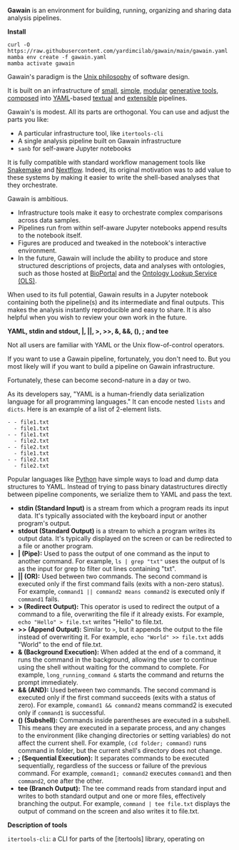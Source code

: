 **Gawain** is an environment for building, running, organizing and sharing data analysis pipelines.

**Install**
```
curl -O https://raw.githubusercontent.com/yardimcilab/gawain/main/gawain.yaml
mamba env create -f gawain.yaml
mamba activate gawain
```

Gawain's paradigm is the [Unix philosophy](http://www.catb.org/~esr/writings/taoup/html/index.html) of software design.

It is built on an infrastructure of [small](http://www.catb.org/~esr/writings/taoup/html/ch01s06.html#id2878022), [simple](http://www.catb.org/~esr/writings/taoup/html/ch01s06.html#id2877917), [modular](http://www.catb.org/~esr/writings/taoup/html/ch01s06.html#id2877537) [generative tools](http://www.catb.org/~esr/writings/taoup/html/ch01s06.html#id2878742), [composed](http://www.catb.org/~esr/writings/taoup/html/ch01s06.html#id2877684) into [YAML](https://yaml.org/)-based [textual](http://www.catb.org/~esr/writings/taoup/html/ch05s01.html) and [extensible](http://www.catb.org/~esr/writings/taoup/html/ch01s06.html#id2879112) pipelines.

Gawain's is modest. All its parts are orthogonal. You can use and adjust the parts you like:
 - A particular infrastructure tool, like `itertools-cli`
 - A single analysis pipeline built on Gawain infrastructure
 - `sanb` for self-aware Jupyter notebooks

It is fully compatible with standard workflow management tools like [Snakemake](https://snakemake.readthedocs.io/en/stable/) and [Nextflow](https://www.nextflow.io/).
Indeed, its original motivation was to add value to these systems by making it easier to write the shell-based analyses that they orchestrate.

Gawain is ambitious.
 - Infrastructure tools make it easy to orchestrate complex comparisons across data samples.
 - Pipelines run from within self-aware Jupyter notebooks append results to the notebook itself.
 - Figures are produced and tweaked in the notebook's interactive environment.
 - In the future, Gawain will include the ability to produce and store structured descriptions of projects, data and analyses with ontologies,
   such as those hosted at [BioPortal](https://bioportal.bioontology.org/) and the [Ontology Lookup Service (OLS)](https://www.ebi.ac.uk/ols4).

When used to its full potential, Gawain results in a Jupyter notebook containing both the pipeline(s) and its intermediate and final outputs.
This makes the analysis instantly reproducible and easy to share. It is also helpful when you wish to review your own work in the future.

**YAML, stdin and stdout, |, ||, >, >>, &, &&, (), ; and tee**

Not all users are familiar with YAML or the Unix flow-of-control operators.

If you want to use a Gawain pipeline, fortunately, you don't need to. But you most likely will
if you want to build a pipeline on Gawain infrastructure.

Fortunately, these can become second-nature in a day or two.

As its developers say, "YAML is a human-friendly data serialization language for all programming languages."
It can encode nested `lists` and `dicts`. Here is an example of a list of 2-element lists.
```
- - file1.txt
  - file1.txt
- - file1.txt
  - file2.txt
- - file2.txt
  - file1.txt
- - file2.txt
  - file2.txt
```
Popular languages like [Python](https://www.python.org/) have simple ways to load and dump data structures to YAML.
Instead of trying to pass binary datastructures directly between pipeline components, we serialize them to YAML and
pass the text.

- **stdin (Standard Input)** is a stream from which a program reads its input data. It's typically associated with the keyboard input or another program's output.
- **stdout (Standard Output)** is a stream to which a program writes its output data. It's typically displayed on the screen or can be redirected to a file or another program.
- **| (Pipe):** Used to pass the output of one command as the input to another command. For example, `ls | grep "txt"` uses the output of ls as the input for grep to filter out lines containing "txt".
- **|| (OR):** Used between two commands. The second command is executed only if the first command fails (exits with a non-zero status). For example, `command1 || command2 means command2` is executed only if `command1` fails.
- **> (Redirect Output):** This operator is used to redirect the output of a command to a file, overwriting the file if it already exists. For example, `echo "Hello" > file.txt` writes "Hello" to file.txt.
- **>> (Append Output):** Similar to `>`, but it appends the output to the file instead of overwriting it. For example, `echo "World" >> file.txt` adds "World" to the end of file.txt.
- **& (Background Execution):** When added at the end of a command, it runs the command in the background, allowing the user to continue using the shell without waiting for the command to complete. For example, `long_running_command &` starts the command and returns the prompt immediately.
- **&& (AND):** Used between two commands. The second command is executed only if the first command succeeds (exits with a status of zero). For example, `command1 && command2` means command2 is executed only if `command1` is successful.
- **() (Subshell):** Commands inside parentheses are executed in a subshell. This means they are executed in a separate process, and any changes to the environment (like changing directories or setting variables) do not affect the current shell. For example, `(cd folder; command)` runs command in folder, but the current shell's directory does not change.
- **; (Sequential Execution):** It separates commands to be executed sequentially, regardless of the success or failure of the previous command. For example, `command1; command2` executes `command1` and then `command2`, one after the other.
- **tee (Branch Output):** The tee command reads from standard input and writes to both standard output and one or more files, effectively branching the output. For example, `command | tee file.txt` displays the output of command on the screen and also writes it to file.txt.

**Description of tools**

`itertools-cli`: a CLI for parts of the [itertools] library, operating on 
